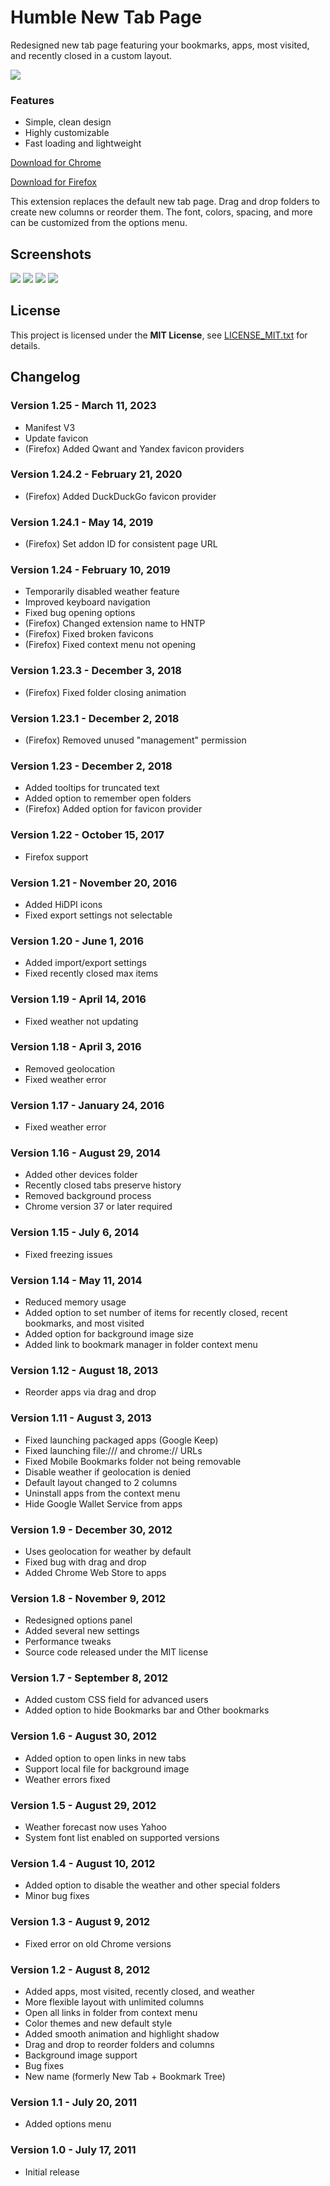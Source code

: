 Humble New Tab Page
===================

Redesigned new tab page featuring your bookmarks, apps, most visited, and recently closed in a custom layout.

![](media/shot.1.png)

### Features

- Simple, clean design
- Highly customizable
- Fast loading and lightweight

[Download for Chrome](https://chrome.google.com/webstore/detail/mfgdmpfihlmdekaclngibpjhdebndhdj)

[Download for Firefox](https://addons.mozilla.org/firefox/addon/humble-new-tab/)

This extension replaces the default new tab page. Drag and drop folders to create new columns or reorder them. The font, colors, spacing, and more can be customized from the options menu.


Screenshots
-----------
![](media/shot.2.png)
![](media/shot.3.png)
![](media/shot.4.png)
![](media/shot.5.png)


License
-------

This project is licensed under the **MIT License**, see [LICENSE_MIT.txt](LICENSE_MIT.txt) for details.


Changelog
---------

### Version 1.25 - March 11, 2023

- Manifest V3
- Update favicon
- (Firefox) Added Qwant and Yandex favicon providers

### Version 1.24.2 - February 21, 2020

- (Firefox) Added DuckDuckGo favicon provider

### Version 1.24.1 - May 14, 2019

- (Firefox) Set addon ID for consistent page URL

### Version 1.24 - February 10, 2019

- Temporarily disabled weather feature
- Improved keyboard navigation
- Fixed bug opening options
- (Firefox) Changed extension name to HNTP
- (Firefox) Fixed broken favicons
- (Firefox) Fixed context menu not opening

### Version 1.23.3 - December 3, 2018

- (Firefox) Fixed folder closing animation

### Version 1.23.1 - December 2, 2018

- (Firefox) Removed unused "management" permission

### Version 1.23 - December 2, 2018

- Added tooltips for truncated text
- Added option to remember open folders
- (Firefox) Added option for favicon provider

### Version 1.22 - October 15, 2017

- Firefox support

### Version 1.21 - November 20, 2016

- Added HiDPI icons
- Fixed export settings not selectable

### Version 1.20 - June 1, 2016

- Added import/export settings
- Fixed recently closed max items

### Version 1.19 - April 14, 2016

- Fixed weather not updating

### Version 1.18 - April 3, 2016

- Removed geolocation
- Fixed weather error

### Version 1.17 - January 24, 2016

- Fixed weather error

### Version 1.16 - August 29, 2014

- Added other devices folder
- Recently closed tabs preserve history
- Removed background process
- Chrome version 37 or later required

### Version 1.15 - July 6, 2014

- Fixed freezing issues

### Version 1.14 - May 11, 2014

- Reduced memory usage
- Added option to set number of items for recently closed, recent bookmarks, and most visited
- Added option for background image size
- Added link to bookmark manager in folder context menu

### Version 1.12 - August 18, 2013

- Reorder apps via drag and drop

### Version 1.11 - August 3, 2013

- Fixed launching packaged apps (Google Keep)
- Fixed launching file:/// and chrome:// URLs
- Fixed Mobile Bookmarks folder not being removable
- Disable weather if geolocation is denied
- Default layout changed to 2 columns
- Uninstall apps from the context menu
- Hide Google Wallet Service from apps

### Version 1.9 - December 30, 2012

- Uses geolocation for weather by default
- Fixed bug with drag and drop
- Added Chrome Web Store to apps

### Version 1.8 - November 9, 2012

- Redesigned options panel
- Added several new settings
- Performance tweaks
- Source code released under the MIT license

### Version 1.7 - September 8, 2012

- Added custom CSS field for advanced users
- Added option to hide Bookmarks bar and Other bookmarks

### Version 1.6 - August 30, 2012

- Added option to open links in new tabs
- Support local file for background image
- Weather errors fixed

### Version 1.5 - August 29, 2012

- Weather forecast now uses Yahoo
- System font list enabled on supported versions

### Version 1.4 - August 10, 2012

- Added option to disable the weather and other special folders
- Minor bug fixes

### Version 1.3 - August 9, 2012

- Fixed error on old Chrome versions

### Version 1.2 - August 8, 2012

- Added apps, most visited, recently closed, and weather
- More flexible layout with unlimited columns
- Open all links in folder from context menu
- Color themes and new default style
- Added smooth animation and highlight shadow
- Drag and drop to reorder folders and columns
- Background image support
- Bug fixes
- New name (formerly New Tab + Bookmark Tree)

### Version 1.1 - July 20, 2011

- Added options menu

### Version 1.0 - July 17, 2011

- Initial release

